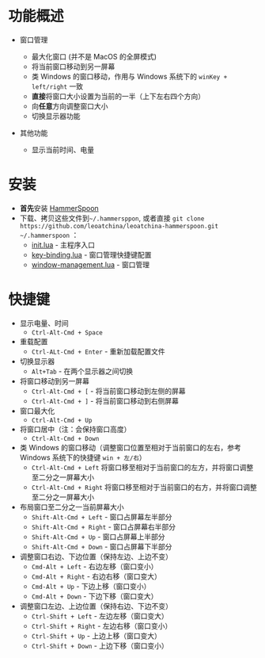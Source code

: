 # 功能概述
* 窗口管理
  * 最大化窗口 (并不是 MacOS 的全屏模式)
  * 将当前窗口移动到另一屏幕
  * 类 Windows 的窗口移动，作用与 Windows 系统下的 `winKey + left/right` 一致
  * **直接**将窗口大小设置为当前的一半（上下左右四个方向）
  * 向**任意**方向调整窗口大小
  * 切换显示器功能

* 其他功能
  * 显示当前时间、电量

# 安装
* **首先**安装 [HammerSpoon](https://github.com/Hammerspoon/hammerspoon)
* 下载、拷贝这些文件到`~/.hammersppon`, 或者直接 `git clone https://github.com/leoatchina/leoatchina-hammerspoon.git ~/.hammerspoon` ：
  * [init.lua](https://github.com/leoatchina/hammerspon-config/blob/master/init.lua) - 主程序入口
  * [key-binding.lua](https://github.com/leoatchina/hammerspon-config/blob/master/key-binding.lua) - 窗口管理快捷键配置
  * [window-management.lua](https://github.com/leoatchina/hammerspon-config/blob/master/window-management.lua) - 窗口管理

# 快捷键
* 显示电量、时间
  * `Ctrl-Alt-Cmd + Space` 
* 重载配置
  * `Ctrl-ALt-Cmd + Enter` - 重新加载配置文件
* 切换显示器
  * `Alt+Tab` - 在两个显示器之间切换
* 将窗口移动到另一屏幕
  * `Ctrl-Alt-Cmd + [` - 将当前窗口移动到左侧的屏幕
  * `Ctrl-Alt-Cmd + ]` - 将当前窗口移动到右侧屏幕
* 窗口最大化
  * `Ctrl-Alt-Cmd + Up`
* 将窗口居中（注：会保持窗口高度）
  * `Ctrl-Alt-Cmd + Down`
* 类 Windows 的窗口移动（调整窗口位置至相对于当前窗口的左右，参考Windows 系统下的快捷键 `win + 左/右`）
  * `Ctrl-Alt-Cmd + Left`    将窗口移至相对于当前窗口的左方，并将窗口调整至二分之一屏幕大小
  * `Ctrl-Alt-Cmd + Right`   将窗口移至相对于当前窗口的右方，并将窗口调整至二分之一屏幕大小
* 布局窗口至二分之一当前屏幕大小
  * `Shift-Alt-Cmd + Left` - 窗口占屏幕左半部分
  * `Shift-Alt-Cmd + Right` - 窗口占屏幕右半部分
  * `Shift-Alt-Cmd + Up` - 窗口占屏幕上半部分
  * `Shift-Alt-Cmd + Down` - 窗口占屏幕下半部分
* 调整窗口右边、下边位置（保持左边、上边不变）
  * `Cmd-Alt + Left` - 右边左移（窗口变小）
  * `Cmd-Alt + Right` - 右边右移（窗口变大）
  * `Cmd-Alt + Up` - 下边上移（窗口变小）
  * `Cmd-Alt + Down` - 下边下移（窗口变大）
* 调整窗口左边、上边位置（保持右边、下边不变）
  * `Ctrl-Shift + Left` - 左边左移（窗口变大）
  * `Ctrl-Shift + Right` - 左边右移（窗口变小）
  * `Ctrl-Shift + Up` - 上边上移（窗口变大）
  * `Ctrl-Shift + Down` - 上边下移（窗口变小）
